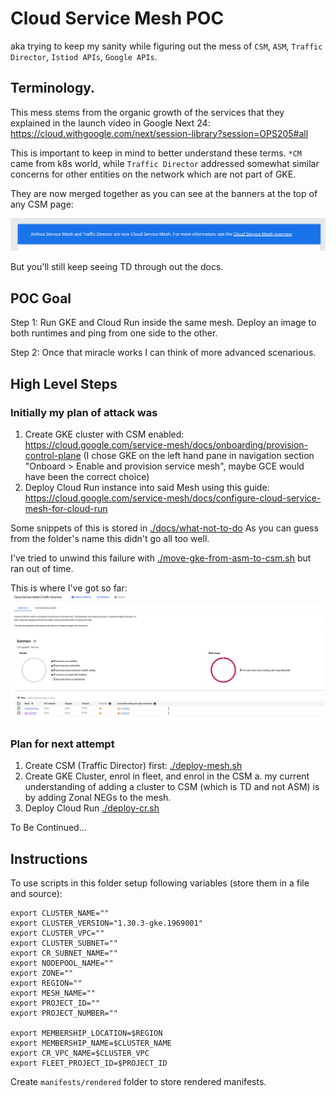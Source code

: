 # Cloud Service Mesh POC

aka trying to keep my sanity while figuring out the mess of `CSM`, `ASM`, `Traffic Director`, `Istiod APIs`, `Google APIs`.

## Terminology.

This mess stems from the organic growth of the services that they explained in the launch video in Google Next 24: https://cloud.withgoogle.com/next/session-library?session=OPS205#all

This is important to keep in mind to better understand these terms. `*CM` came from k8s world, while `Traffic Director` addressed somewhat similar concerns for other entities on the network which are not part of GKE.

They are now merged together as you can see at the banners at the top of any CSM page:

![ASM and Traffic Director are now CSM](./docs/images/td-and-csm.png "asm-and-td-is-csm")

But you'll still keep seeing TD through out the docs.

## POC Goal

Step 1:
Run GKE and Cloud Run inside the same mesh. Deploy an image to both runtimes and ping from one side to the other.

Step 2:
Once that miracle works I can think of more advanced scenarious.

## High Level Steps

### Initially my plan of attack was

1. Create GKE cluster with CSM enabled: https://cloud.google.com/service-mesh/docs/onboarding/provision-control-plane (I chose GKE on the left hand pane in navigation section "Onboard > Enable and provision service mesh", maybe GCE would have been the correct choice)
2. Deploy Cloud Run instance into said Mesh using this guide: https://cloud.google.com/service-mesh/docs/configure-cloud-service-mesh-for-cloud-run

Some snippets of this is stored in [./docs/what-not-to-do](./docs/what-not-to-do)
As you can guess from the folder's name this didn't go all too well.

I've tried to unwind this failure with [./move-gke-from-asm-to-csm.sh](./move-gke-from-asm-to-csm.sh) but ran out of time. 

This is where I've got so far:
![First attempt CSM with GKE and CR](./docs/images/attempt1-csm-gke-cr.png "First Attempt")

### Plan for next attempt

1. Create CSM (Traffic Director) first: [./deploy-mesh.sh](./deploy-mesh.sh)
2. Create GKE Cluster, enrol in fleet, and enrol in the CSM
  a. my current understanding of adding a cluster to CSM (which is TD and not ASM) is by adding Zonal NEGs to the mesh.
3. Deploy Cloud Run [./deploy-cr.sh](./deploy-cr.sh)



To Be Continued...



## Instructions

To use scripts in this folder setup following variables (store them in a file and source):
```
export CLUSTER_NAME=""
export CLUSTER_VERSION="1.30.3-gke.1969001"
export CLUSTER_VPC=""
export CLUSTER_SUBNET=""
export CR_SUBNET_NAME=""
export NODEPOOL_NAME=""
export ZONE=""
export REGION=""
export MESH_NAME=""
export PROJECT_ID=""
export PROJECT_NUMBER=""

export MEMBERSHIP_LOCATION=$REGION
export MEMBERSHIP_NAME=$CLUSTER_NAME
export CR_VPC_NAME=$CLUSTER_VPC
export FLEET_PROJECT_ID=$PROJECT_ID
```

Create `manifests/rendered` folder to store rendered manifests.
